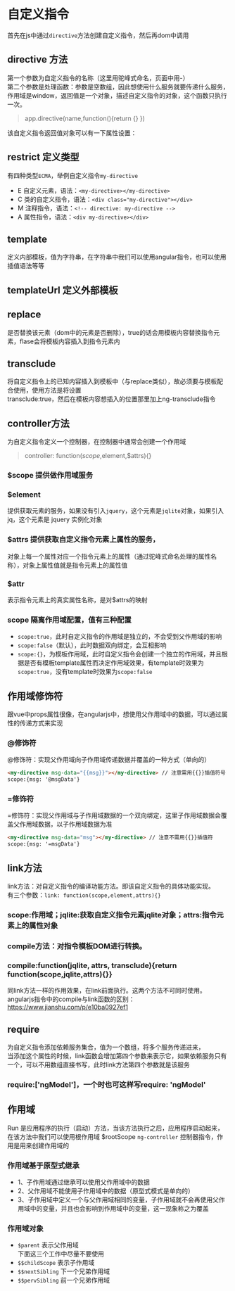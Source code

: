 # 自定义指令

首先在js中通过`directive`方法创建自定义指令，然后再dom中调用

## directive 方法

第一个参数为自定义指令的名称（这里用驼峰式命名，页面中用-）  
第二个参数是处理函数：参数是空数组，因此想使用什么服务就要传递什么服务，作用域是window，返回值是一个对象，描述自定义指令的对象，这个函数只执行一次。
> app.directive(name,function(){return {} })

该自定义指令返回值对象可以有一下属性设置：

## restrict 定义类型

有四种类型`ECMA`，举例自定义指令`my-directive`

- E 自定义元素，语法：`<my-directive></my-directive>`
- C 类的自定义指令，语法：`<div class="my-directive"></div>`
- M 注释指令，语法：`<!-- directive: my-directive -->`
- A 属性指令，语法：`<div my-directive></div>`

## template 
定义内部模板，值为字符串，在字符串中我们可以使用angular指令，也可以使用插值语法等等
## templateUrl 定义外部模板
## replace 
是否替换该元素（dom中的元素是否删除），true的话会用模板内容替换指令元素，flase会将模板内容插入到指令元素内
## transclude 
将自定义指令上的已知内容插入到模板中（与replace类似），故必须要与模板配合使用，使用方法是将设置  
transclude:true，然后在模板内容想插入的位置那里加上ng-transclude指令
## controller方法 
为自定义指令定义一个控制器，在控制器中通常会创建一个作用域
> controller: function($scope,$element,$attrs){}
### $scope 提供做作用域服务
### $element 
提供获取元素的服务，如果没有引入`jquery`，这个元素是`jqlite`对象，如果引入jq，这个元素是 jquery 实例化对象
### $attrs 提供获取自定义指令元素上属性的服务，
对象上每一个属性对应一个指令元素上的属性（通过驼峰式命名处理的属性名称），对象上属性值就是指令元素上的属性值
### $attr 
表示指令元素上的真实属性名称，是对$attrs的映射
### scope 隔离作用域配置，值有三种配置
- `scope:true`，此时自定义指令的作用域是独立的，不会受到父作用域的影响
- `scope:false`（默认），此时数据双向绑定，会互相影响
- `scope:{}`，为模板作用域，此时自定义指令会创建一个独立的作用域，并且根据是否有模板template属性而决定作用域效果，有template时效果为`scope:true`，没有template时效果为`scope:false`
## 作用域修饰符
跟vue中props属性很像，在angularjs中，想使用父作用域中的数据，可以通过属性的传递方式来实现
### @修饰符
@修饰符：实现父作用域向子作用域传递数据并覆盖的一种方式（单向的）
```html
<my-directive msg-data="{{msg}}"></my-directive> // 注意需用{{}}插值符号
scope:{msg: '@msgData'}
```
### =修饰符
=修饰符：实现父作用域与子作用域数据的一个双向绑定，这里子作用域数据会覆盖父作用域数据，以子作用域数据为准
```html
<my-directive msg-data="msg"></my-directive> // 注意不需用{{}}插值符
scope:{msg: '=msgData'}
```
## link方法
link方法：对自定义指令的编译功能方法。即该自定义指令的具体功能实现。  
有三个参数：`link: function(scope,element,attrs){}`
### scope:作用域；jqlite:获取自定义指令元素jqlite对象；attrs:指令元素上的属性对象
### compile方法：对指令模板DOM进行转换。
### compile:function(jqlite, attrs, transclude){return function(scope,jqlite,attrs){}}
同link方法一样的作用效果，在link前面执行。这两个方法不可同时使用。
angularjs指令中的compile与link函数的区别：https://www.jianshu.com/p/e10ba0927ef1
## require 
为自定义指令添加依赖服务集合，值为一个数组，将多个服务传递进来，  
当添加这个属性的时候，link函数会增加第四个参数来表示它，如果依赖服务只有一个，可以不用数组直接书写，此时link方法第四个参数就是该服务
### require:['ngModel']，一个时也可这样写require: 'ngModel'

## 作用域
Run 是应用程序的执行（启动）方法，当该方法执行之后，应用程序启动起来，在该方法中我们可以使用根作用域 $rootScope
`ng-controller` 控制器指令，作用是用来创建作用域的
### 作用域基于原型式继承
- 1、子作用域通过继承可以使用父作用域中的数据
- 2、父作用域不能使用子作用域中的数据（原型式模式是单向的）
- 3、子作用域中定义一个与父作用域相同的变量，子作用域就不会再使用父作用域中的变量，并且也会影响到作用域中的变量，这一现象称之为覆盖
### 作用域对象
- `$parent` 表示父作用域  
下面这三个工作中尽量不要使用
- `$$childScope` 表示子作用域
- `$$nextSibling` 下一个兄弟作用域
- `$$pervSibling` 前一个兄弟作用域
